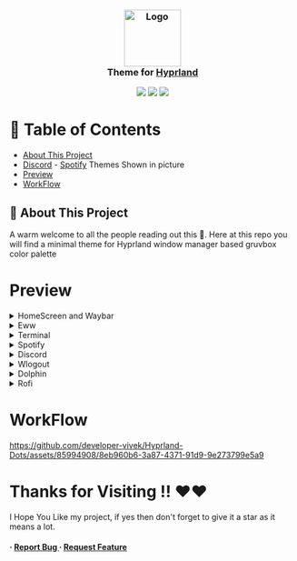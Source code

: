 <h3 align="center">
	<img src="https://styles.redditmedia.com/t5_6sciw0/styles/communityIcon_h3cvittvupi91.png" width="100" alt="Logo"/><br/>
	Theme for <a href="https://hyprland.org/">Hyprland</a>
</h3>

<p align="center">
    <a href="https://github.com/developer-vivek/Gruvminimal-Dots/stargazers"><img src="https://img.shields.io/github/stars/developer-vivek/Gruvminimal-Dots?colorA=ebdbb2&colorB=458588&style=for-the-badge"></a>
     <a href="https://github.com/developer-vivek/Gruvminimal-Dots/contributors"><img src="https://img.shields.io/github/contributors/developer-vivek/Gruvminimal-Dots?colorA=282828&colorB=e6b847&style=for-the-badge"></a>
    <a href="https://github.com/developer-vivek/Gruvminimal-Dots/issues"><img src="https://img.shields.io/github/issues/developer-vivek/Gruvminimal-Dots?colorA=b16286&colorB=8ec07c&style=for-the-badge"></a>
</p>

# :notebook_with_decorative_cover: Table of Contents

- [About This Project](#star2-about-the-project)
- [Discord](https://github.com/developer-vivek/Discord-Themes/) - [Spotify](https://github.com/developer-vivek/Spotify-Themes)  Themes Shown in picture
- [Preview](#Preview)
- [WorkFlow](#WorkFlow)

## :star2: About This Project
A warm welcome to all the people reading out this 🤗. Here at this repo you will find a minimal theme for Hyprland window manager based gruvbox color palette 

# Preview
<details>
<summary>HomeScreen and Waybar</summary>
<img src="https://github.com/developer-vivek/Gruvminimal-Dots/assets/85994908/220429ac-1d5a-40d2-9598-fe5bb77789f4"/>
</details>

<details>
<summary>Eww</summary>
<img src="https://github.com/developer-vivek/Gruvminimal-Dots/assets/85994908/2afa2b33-70d0-4bba-9b27-f1b113887e9d"/>
</details>

<details>
<summary>Terminal</summary>
<img src="https://github.com/developer-vivek/Gruvminimal-Dots/assets/85994908/5e634b05-e10e-4c0c-a4a5-e4c362a7db38"/>
</details>

<details>
<summary>Spotify</summary>
<img src="https://github.com/developer-vivek/Gruvminimal-Dots/assets/85994908/a2947da9-16fb-4b29-b670-97deddab650d"/>
</details>

<details>
<summary>Discord</summary>
<img src="https://github.com/developer-vivek/Gruvminimal-Dots/assets/85994908/2cf2214d-84e0-48d8-ba61-3497ee882a20"/>
</details>

<details>
<summary>Wlogout</summary>
<img src="https://github.com/developer-vivek/Gruvminimal-Dots/assets/85994908/7eae0085-34d3-411e-8aa9-c15eac4eb049"/>
</details>

<details>
<summary>Dolphin</summary>
<img src="https://github.com/developer-vivek/Gruvminimal-Dots/assets/85994908/52687a2b-1e88-4cf1-9426-b60d0ca0e998"/>
</details>

<details>
<summary>Rofi</summary>
<img src="https://github.com/developer-vivek/Gruvminimal-Dots/assets/85994908/3fb59fe2-8f95-4a51-9a3e-7a5b0a7cdad5"/>
</details>


# WorkFlow
https://github.com/developer-vivek/Hyprland-Dots/assets/85994908/8eb960b6-3a87-4371-91d9-9e273799e5a9

# Thanks for Visiting !! ❤️❤️
I Hope You Like my project, if yes then don't forget to give it a star as it means a lot.


<h4> <span>· </span> <a href="https://github.com/developer-vivek/Gruvminimal-Dots/issues"> Report Bug </a> <span> · </span> <a href="https://github.com/developer-vivek/Gruvminimal-Dots/issues"> Request Feature </a> </h4>
